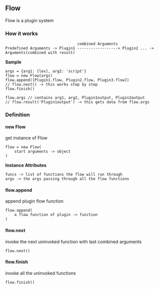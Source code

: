 ## Flow

Flow is a plugin system

### How it works

```
                                combined Arguments
Predefined Arguments -> Plugin1 ------------------> Plugin2 ... -> Arguments(combined with result)
```

**Sample**

```
args = {arg1: [lex], arg2: 'script'}
flow = new Flow(args)
flow.append([Plugin1.flow, Plugin2.flow, Plugin3.flow])
// flow.next() -> this works step by step
flow.finish()

flow.args // contains arg1, arg2, Plugin1output, Plugin2output
// flow.result('Plugin1output') -> this gets data from flow.args
```

### Definition

#### new Flow
get instance of Flow
```
flow = new Flow(
    start arguments -> object
)
```

**Instance Attributes**
```
funcs -> list of functions the flow will run through
args -> the args passing through all the flow functions
```

#### flow.append
append plugin flow function
```
flow.append(
    a flow function of plugin -> function
)
```

#### flow.next
invoke the next uninvoked function with last combined arguments
```
flow.next()
```

#### flow.finish
invoke all the uninvoked functions
```
flow.finish()
```